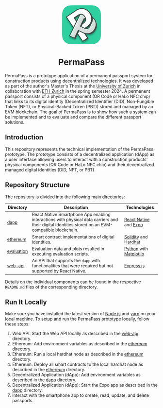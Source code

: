<p align="center">
  <img src="./dapp/assets/logo.png" width="auto" height="128">
</p>

<h1 align="center">PermaPass</h1>

PermaPass is a prototype application of a permanent passport system for construction products using decentralized technologies. It was developed as part of the author's Master's Thesis at the [University of Zurich](https://www.uzh.ch/en.html) in collaboration with [ETH Zurich](https://ethz.ch/en.html) in the spring semester 2024. A permanent passport consists of a physical component (QR Code or HaLo NFC chip) that links to its digital identity (Decentralized Identifier (DID), Non-Fungible Token (NFT), or Physical-Backed Token (PBT)) stored and managed by an EVM blockchain. The goal of PermaPass is to show how such a system can be implemented and to evaluate and compare the different passport solutions.

## Introduction

This repository represents the technical implementation of the PermaPass prototype. The prototype consists of a decentralized application (dApp) as a user interface allowing users to interact with a construction products' physical components (QR Code or HaLo NFC chip) and their decentralized managed digital identities (DID, NFT, or PBT)

## Repository Structure

The repository is divided into the following main directories:

| Directory                  | Description                                                                                                                                        | Technologies                                                                 |
| -------------------------- | -------------------------------------------------------------------------------------------------------------------------------------------------- | ---------------------------------------------------------------------------- |
| [dapp](./dapp)             | React Native Smartphone App enabling interactions with physical data carriers and their digital identities stored on an EVM-compatible blockchain. | [React Native](https://reactnative.dev) and [Expo](https://docs.expo.dev)    |
| [ethereum](./ethereum)     | Smart contract implementations of digital identities.                                                                                              | [Solidity](https://docs.soliditylang.org) and [Hardhat](https://hardhat.org) |
| [evaluation](./evaluation) | Evaluation data and plots resulted in executing evaluation scripts.                                                                                | [Python](https://vuejs.org) with [Matplotlib](https://matplotlib.org)        |
| [web-api](./web-api)       | An API that supports the `dapp` with functionalities that were required but not supported by React Native.                                         | [Express.js](https://expressjs.com)                                          |

Details on the individual components can be found in the respective `README.md` files of the corresponding directory.

## Run It Locally

Make sure you have installed the latest version of [Node.js](https://nodejs.org/) and [yarn](https://yarnpkg.com/) on your local machine. To setup and run the PermaPass prototype locally, follow these steps:

1. Web API: Start the Web API locally as described in the [web-api](./web-api) directory.
2. Ethereum: Add environment variables as described in the [ethereum](./ethereum) directory.
3. Ethereum: Run a local hardhat node as described in the [ethereum](./ethereum) directory.
4. Ethereum: Deploy all smart contracts to the local hardhat node as described in the [ethereum](./ethereum) directory.
5. Decentralized Application (dApp): Add environment variables as described in the [dapp](./dapp) directory.
6. Decentralized Application (dApp): Start the Expo app as described in the [dapp](./dapp) directory.
7. Interact with the smartphone app to create, read, update, and delete passports.
